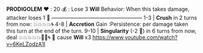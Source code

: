 __**PRODIGOLEM**__
:heart: : 20
:moneybag: : Lose 3 __Will__
Behavior: When this takes damage, attacker loses 1 :large_blue_diamond:
—————————————————
1-3   | **Crush** in 2 turns from now: :boom::boom::boom::boom::cyclone: 
4-8   | **Accretion** Gain :Persistence: per damage taken this turn at the end of the turn.
9-10 | **Singularity** (-2 :game_die:) in 6 turns from now, deal :boom::boom::boom::boom::boom::dart::no_entry_sign::cyclone: :twisted_rightwards_arrows: cause __Will__ x3 
https://www.youtube.com/watch?v=6KeLZodzA1I
